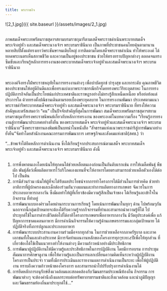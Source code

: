 ```yaml
---
title: พระราชกิจ
---
```


![2_1.jpg]({{ site.baseurl }}/assets/images/2_1.jpg)
<br>
<br>

<p>ภาพสมเด็จพระเทพรัตนราชสุดาฯสยามบรมราชกุมารีตามเสด็จพระราชดำเนินพระบาทสมเด็จ
พระเจ้าอยู่หัว และสมเด็จพระนางเจ้าฯ พระบรมราชินีนาถ เป็นภาพที่ประชาชนคนไทยคุ้นตามานาน
หลายสิบปีตั้งแต่ทรงเยาว์พระชันษาจนเติบใหญ่ การติดตามโดยเสด็จพระราชดำเนิน ทำให้พระองค์
ได้ทอดพระเนตรเห็นสภาพชีวิต และความเป็นอยู่ของประชาชน ช่วยให้ทรงทราบปัญหาต่างๆ
ตลอดจนทรงซึมซับและเรียนรู้หลักการทรงงานของพระบาทสมเด็จพระเจ้าอยู่หัวและสมเด็จพระนางเจ้าฯ
พระบรมราชินีนาถ
<br>
<br>

พระองค์จึงทรงใฝ่พระราชหฤทัยในการทรงงานต่างๆ เพื่อบำบัดทุกข์ บำรุงสุข และยกระดับ
คุณภาพชีวิตของประชาชนให้อยู่ดีกินดีและเพื่อทรงแบ่งเบาพระราชกรณียกิจโดยทรงพระวิริยะอุตสาหะ
ในการทรงปฏิบัติภารกิจอันเป็นประโยชน์แก่ประเทศชาติและราษฎรอย่างไม่ทรงรู้สึกเหน็ดเหนื่อย
หรือย่อท้อแต่ประการใด ด้วยทรงตั้งปณิธานเดินตามรอยเบื้องพระยุคลบาท ในการทรงงานพัฒนา
ประเทศตามแนวพระราชดำริพระบาทสมเด็จพระเจ้าอยู่หัว และสมเด็จพระนางเจ้าฯ
พระบรมราชินีนาถ ที่ทรงให้ความสำคัญและตรัสเสมอว่า “คน” เป็นปัจจัยสำคัญที่สุดในการพัฒนา
สมเด็จพระเทพรัตนราชสุดาฯสยามบรมราชกุมารีทรงพระราชนิพนธ์เกี่ยวกับหลักการทรงงาน
ของพระองค์ในบทความเรื่อง “เรียนรู้การทรงงานสู่การพัฒนาประเทศอย่างยั่งยืน ของพระบาทสมเด็จ
พระเจ้าอยู่หัวและสมเด็จพระนางเจ้าฯ พระบรมราชินีนาถ”ซึ่งพระราชทานลงพิมพ์เป็นบทนำในหนังสือ
“สัจธรรมแห่งแนวพระราชดำริสู่การพัฒนาอย่างยั่งยืน”จัดทำโดยสำนักงานคณะกรรมการพัฒนาการ
เศรษฐกิจและสังคมแห่งชาติ(สศช.) ว่า
<br>

“...ข้าพเจ้าได้ยึดหลักการดำเนินงาน ซึ่งได้เรียนรู้จากประสบการณ์ตามเสด็จ พระบาทสมเด็จ
พระเจ้าอยู่หัว และสมเด็จพระนางเจ้าฯ พระบรมราชินีนาถ ดังนี้
<br>
<br>

<ol><li>การพึ่งพาตนเองโดยเน้นให้ทุกคนได้ช่วยเหลือตนเองก่อนเป็นอันดับแรกเช่น การให้เมล็ดพันธุ์
พืชผัก พันธุ์สัตว์เพื่อผลิตอาหารไว้บริโภคเองแทนที่จะให้อาหารโดยตรงสามารถช่วยเหลือตัวเองได้ต่อไป
เป็นต้น</li>
<li>การมีส่วนร่วม เน้นให้ผู้ที่จะได้รับผลประโยชน์จากการทำโครงการได้มีส่วนในการช่วยคิด
ช่วยทำ อาทิการที่ผู้ปกครองและเด็กต้องร่วมกันวางแผนและทำการผลิตทางการเกษตร จัดเวรในการ
ประกอบอาหารกลางวัน ซึ่งมีผลทำให้ผู้ที่เกี่ยวข้องมีความรู้สึกเป็นเจ้าของ ได้เรียนรู้และเข้าใจในกิจกรรม
ที่ทำอยู่</li>
<li>การพัฒนาแบบองค์รวมโดยผ่านกระบวนการเรียนรู้ โดยเน้นการพัฒนาในทุกๆ ด้าน
ไปพร้อมๆกัน นอกจากนี้กลุ่มเป้าหมายจะต้องได้รับความรู้จากกิจกรรมที่ทำและสามารถนำความรู้ที่ได้
ไปประยุกต์ใช้ในการดำรงชีวิตต่อไปได้อาทิโครงการเกษตรเพื่ออาหารกลางวัน มีวัตถุประสงค์เพื่อ
แก้ปัญหาการขาดแคลนอาหาร มีการดำเนินกิจกรรมให้ความรู้ด้านเกษตรกรรมและกลุ่มเป้าหมาย
ได้ปฏิบัติจริงทั้งการปลูกและประกอบอาหาร</li>
<li>การพัฒนาระบบประสานงานความร่วมมือจากทุกส่วน ในการช่วยเหลือจากภาครัฐบาล
และภาคเอกชนทั้งในและต่างประเทศ มีการจัดทำแผนงานหลักของโครงการทุกๆระยะ๕ปีเพื่อให้ทุกส่วน
ที่เกี่ยวข้องได้ใช้เป็นแนวทางทำให้งานต่างๆ มีความก้าวหน้าอย่างมีประสิทธิภาพ</li>
<li>การพัฒนาผู้ปฏิบัติงานให้มีความรู้และประสิทธิภาพในการปฏิบัติงาน โดยมีการอบรม
การประชุมสัมมนาการศึกษาดูงาน เพื่อให้ความรู้และเป็นการแลกเปลี่ยนความคิดเห็นระหว่างผู้ปฏิบัติงาน
โครงการเป็นประจำ รวมทั้งมีการประเมินและรายงานผลการดำเนินงานเป็นระยะ เพื่อให้ผู้ปฏิบัติงาน
ทราบถึงความก้าวหน้าของโครงการ และสามารถนำไปปรับปรุงการดำเนินงานได้</li>
<li>การยึดหลักการอนุรักษ์สิ่งแวดล้อมและสอดคล้องกับวัฒนธรรมประเพณีท้องถิ่น กิจกรรม
การพัฒนาต่างๆ จะต้องคำนึงถึงผลกระทบต่อทรัพยากรธรรมชาติและสิ่งแวดล้อม และนำภูมิปัญญา
และวัฒนธรรมท้องถิ่นมาประยุกต์ใช้...”</li></ol>
<br>
<br><p>